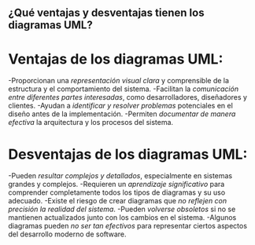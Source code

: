 ## ¿Qué ventajas y desventajas tienen los diagramas UML?

# Ventajas de los diagramas UML:

-Proporcionan una *representación visual clara* y comprensible de la estructura y el comportamiento del sistema.
-Facilitan la *comunicación entre diferentes partes interesadas*, como desarrolladores, diseñadores y clientes.
-Ayudan a *identificar y resolver problemas* potenciales en el diseño antes de la implementación.
-Permiten *documentar de manera efectiva* la arquitectura y los procesos del sistema.

# Desventajas de los diagramas UML:

-Pueden *resultar complejos y detallados*, especialmente en sistemas grandes y complejos.
-Requieren un *aprendizaje significativo* para comprender completamente todos los tipos de diagramas y su uso adecuado.
-Existe el riesgo de crear diagramas que *no reflejen con precisión la realidad del sistema*.
-Pueden *volverse obsoletos* si no se mantienen actualizados junto con los cambios en el sistema.
-Algunos diagramas pueden *no ser tan efectivos* para representar ciertos aspectos del desarrollo moderno de software.